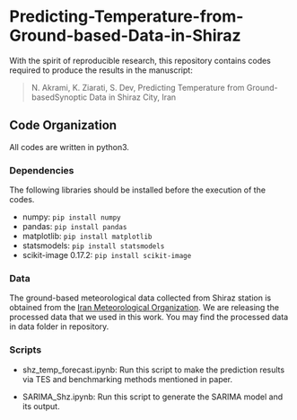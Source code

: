 # Predicting-Temperature-from-Ground-based-Data-in-Shiraz
With the spirit of reproducible research, this repository contains codes required to produce the results in the manuscript:

> N. Akrami, K. Ziarati, S. Dev, Predicting Temperature from Ground-basedSynoptic Data in Shiraz City, Iran


## Code Organization
All codes are written in python3.

### Dependencies
The following libraries should be installed before the execution of the codes.

- numpy: `pip install numpy`
- pandas: `pip install pandas`
- matplotlib: `pip install matplotlib`
- statsmodels: `pip install statsmodels`
- scikit-image 0.17.2: `pip install scikit-image`


### Data
The ground-based meteorological data collected from Shiraz station is obtained from the [Iran Meteorological Organization](https://www.irimo.ir). We are releasing the processed data that we used in this work. You may find the processed data in data folder in repository.

### Scripts
- shz_temp_forecast.ipynb: Run this script to make the prediction results via TES and benchmarking methods mentioned in paper. 

- SARIMA_Shz.ipynb: Run this script to generate the SARIMA model and its output.
